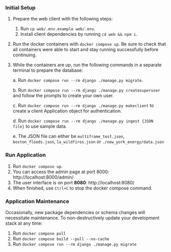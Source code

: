 ### Initial Setup

1. Prepare the web client with the following steps:

   1. Run `cp web/.env.example web/.env`.
   2. Install client dependencies by running `cd web && npm i`.

2. Run the docker containers with `docker compose up`. Be sure to check that all containers were able to start and stay running successfully before continuing.
3. While the containers are up, run the following commands in a separate terminal to prepare the database:

   a. Run `docker compose run --rm django ./manage.py migrate`.

   b. Run `docker compose run --rm django ./manage.py createsuperuser`
   and follow the prompts to create your own user.

   c. Run `docker compose run --rm django ./manage.py makeclient` to create a client Application object for authentication.

   d. Run `docker compose run --rm django ./manage.py ingest {JSON file}` to use sample data.

   e. The JSON file can either be `multiframe_test.json`, `boston_floods.json`, `la_wildfires.json` or `./new_york_energy/data.json`

### Run Application

1. Run `docker compose up`.
2. You can access the admin page at port 8000: http://localhost:8000/admin/
3. The user interface is on port **8080**: http://localhost:8080/
4. When finished, use `Ctrl+C` to stop the docker compose command.

### Application Maintenance

Occasionally, new package dependencies or schema changes will necessitate
maintenance. To non-destructively update your development stack at any time:

1. Run `docker compose pull`
2. Run `docker compose build --pull --no-cache`
3. Run `docker compose run --rm django ./manage.py migrate`
